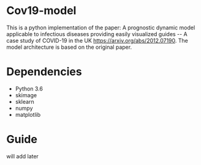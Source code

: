 # Cov19-model
This is a python implementation of the paper: A prognostic dynamic model applicable to infectious diseases providing easily visualized guides -- A case study of COVID-19 in the UK https://arxiv.org/abs/2012.07190. The model architecture is based on the original paper.
# Dependencies
* Python 3.6
* skimage
* sklearn
* numpy
* matplotlib
# Guide
will add later
